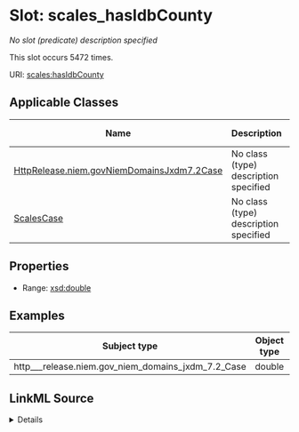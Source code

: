 

# Slot: scales_hasIdbCounty


_No slot (predicate) description specified_






This slot occurs 5472 times.


URI: [scales:hasIdbCounty](http://schemas.scales-okn.org/rdf/scales#hasIdbCounty)



<!-- no inheritance hierarchy -->





## Applicable Classes

| Name | Description | Modifies Slot |
| --- | --- | --- |
| [HttpRelease.niem.govNiemDomainsJxdm7.2Case](../classes/HttpRelease.niem.govNiemDomainsJxdm7.2Case.md) | No class (type) description specified |  yes  |
| [ScalesCase](../classes/ScalesCase.md) | No class (type) description specified |  no  |







## Properties

* Range: [xsd:double](http://www.w3.org/2001/XMLSchema#double)






## Examples

| Subject type | Object type | Example subject | Example object | Occurrences |
| --- | --- | --- | --- | --- |
| http___release.niem.gov_niem_domains_jxdm_7.2_Case | double | scales:CivilCase | 10001.0 | 5472 |




## LinkML Source

<details>

```yaml
name: scales_hasIdbCounty
annotations:
  count:
    tag: count
    value: 5472
description: No slot (predicate) description specified
examples:
- object:
    example_object: '10001.0'
    example_object_type: double
    example_predicate: scales:hasIdbCounty
    example_subject: scales:CivilCase
    example_subject_type: http___release.niem.gov_niem_domains_jxdm_7.2_Case
from_schema: scales-kg
rank: 1000
slot_uri: scales:hasIdbCounty
alias: scales_hasIdbCounty
domain_of:
- http___release.niem.gov_niem_domains_jxdm_7.2_Case
- scales_Case
range: double

```
</details>